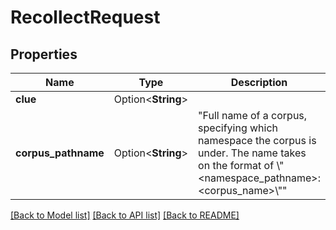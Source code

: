 # RecollectRequest

## Properties

Name | Type | Description | Notes
------------ | ------------- | ------------- | -------------
**clue** | Option<**String**> |  | [optional]
**corpus_pathname** | Option<**String**> | \"Full name of a corpus, specifying which namespace the corpus is under.  The name takes on the format of \\\"<namespace_pathname>:<corpus_name>\\\"\" | [optional]

[[Back to Model list]](../README.md#documentation-for-models) [[Back to API list]](../README.md#documentation-for-api-endpoints) [[Back to README]](../README.md)


